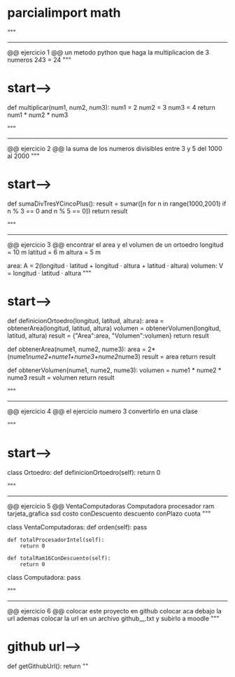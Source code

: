 # parcialimport math

"""
***************************************************************
@@ ejercicio 1 @@
un metodo python que haga la multiplicacion de 3 numeros
2*4*3 = 24
"""


# start-->
def multiplicar(num1, num2, num3):
    num1 = 2
    num2 = 3
    num3 = 4
    return  num1 * num2 * num3

"""
***************************************************************
@@ ejercicio 2 @@
la suma de los numeros divisibles entre 3 y 5 del 1000 al 2000
"""


# start-->
def sumaDivTresYCincoPlus():
    result = sumar([n for n in range(1000,2001) if n % 3 == 0 and n % 5 == 0])
    return result


"""
***************************************************************
@@ ejercicio 3 @@
encontrar el area y el volumen de un ortoedro
longitud = 10 m
latitud = 6 m
altura = 5 m

area: A = 2(longitud · latitud + longitud · altura + latitud · altura)
volumen: V = longitud · latitud · altura
"""


# start-->
def definicionOrtoedro(longitud, latitud, altura):
    area = obtenerArea(longitud, latitud, altura)
    volumen = obtenerVolumen(longitud, latitud, altura)
    result = {"Area":area, "Volumen":volumen}
    return result


def obtenerArea(nume1, nume2, nume3):
    area = 2*(nume1*nume2+nume1+nume3+nume2*nume3)
    result = area
    return result

def obtenerVolumen(nume1, nume2, nume3):
    volumen = nume1 * nume2 * nume3
    result = volumen
    return result


"""
***************************************************************
@@ ejercicio 4 @@
el ejercicio numero 3 convertirlo en una clase

"""


# start-->
class Ortoedro:
    def definicionOrtoedro(self):
        return 0


"""
***************************************************************
@@ ejercicio 5 @@
VentaComputadoras
Computadora
    procesador
    ram
    tarjeta_grafica
    ssd
    costo
    conDescuento
    descuento
    conPlazo
    cuota
"""


class VentaComputadoras:
    def orden(self):
        pass

    def totalProcesadorIntel(self):
        return 0

    def totalRam16ConDescuento(self):
        return 0


class Computadora:
    pass


"""
***************************************************************
@@ ejercicio 6 @@
colocar este proyecto en github
colocar aca debajo la url
ademas colocar la url en un archivo
github_<nombre>_<codigo>.txt y subirlo a moodle
"""


# github url-->
def getGithubUrl():
    return ""
